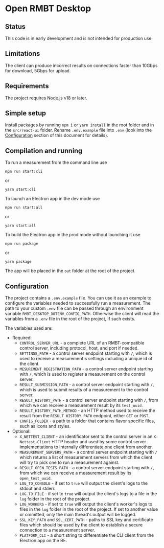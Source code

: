 # Open RMBT Desktop

## Status

This code is in early development and is not intended for production use.

## Limitations

The client can produce incorrect results on connections faster than 10Gbps for download, 5Gbps for upload.

## Requirements

The project requires Node.js v18 or later.

## Simple setup

Install packages by running `npm i` or `yarn install` in the root folder and in the `src/react-ui` folder. Rename `.env.example` file into `.env` (look into the [Configuration](#configuration) section of this document for details).

## Compilation and running

To run a measurement from the command line use

    npm run start:cli

or

    yarn start:cli

To launch an Electron app in the dev mode use

    npm run start:all

or

    yarn start:all

To build the Electron app in the prod mode without launching it use

    npm run package

or

    yarn package

The app will be placed in the `out` folder at the root of the project.

## Configuration

The project contains a `.env.example` file. You can use it as an example to configure the variables needed to successfully run a measurement. The path to your custom `.env` file can be passed through an environment variable `RMBT_DESKTOP_DOTENV_CONFIG_PATH`. Otherwise the client will read the variables from a `.env` file in the root of the project, if such exists.

The variables used are:

-   Required:
    -   `CONTROL_SERVER_URL` - a complete URL of an RMBT-compatible control server, including protocol, host, and port if needed.
    -   `SETTINGS_PATH` - a control server endpoint starting with `/`, which is used to receive a measurement's settings including a unique id of the client.
    -   `MESUREMENT_REGISTRATION_PATH` - a control server endpoint starting with `/`, which is used to register a measurement on the control server.
    -   `RESULT_SUBMISSION_PATH` - a control server endpoint starting with `/`, which is used to submit results of a measurement to the control server.
    -   `RESULT_HISTORY_PATH` - a control server endpoint starting with `/`, from which we can receive a measurement result by its `test_uuid`.
    -   `RESULT_HISTORY_PATH_METHOD` - an HTTP method used to receive the result from the `RESULT_HISTORY_PATH` endpoint, either `GET` or `POST`.
    -   `CONFIG_FOLDER` - a path to a folder that contains flavor specific files, such as icons and styles.
-   Optional:
    -   `X_NETTEST_CLIENT` - an identificator sent to the control server in an `X-Nettest-Client` HTTP header and used by some control server implementations to internally differentiate one client from another.
    -   `MEASUREMENT_SERVERS_PATH` - a control server endpoint starting with `/` which returns a list of measurement servers from which the client will try to pick one to run a measurement against.
    -   `RESULT_OPEN_TESTS_PATH` - a control server endpoint starting with `/`, from which we can receive a measurement result by its `open_test_uuid`.
    -   `LOG_TO_CONSOLE` - if set to `true` will output the client's logs to the stdout and stderr.
    -   `LOG_TO_FILE` - if set to `true` will output the client's logs to a file in the `log` folder in the root of the project.
    -   `LOG_WORKERS` - if set to `true` will output the client's worker's logs to files in the `log` folder in the root of the project. If set to another value or ommitted, only the main thread's output will be logged.
    -   `SSL_KEY_PATH` and `SSL_CERT_PATH` - paths to SSL key and certificate files which should be used by the client to establish a secure connection to a measurement server.
    -   `PLATFORM_CLI` - a short string to differentiate the CLI client from the Electron app on the BE.

